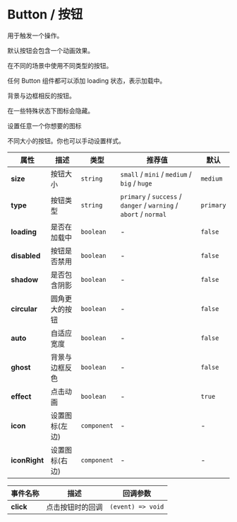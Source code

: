 # Button / 按钮

用于触发一个操作。

<ex-code name="ex-button-basic">

默认按钮会包含一个动画效果。

</ex-code>

<ex-code name="ex-button-type">

在不同的场景中使用不同类型的按钮。

</ex-code>

<ex-code name="ex-button-loading">

任何 <g-code>Button</g-code> 组件都可以添加 <g-code>loading</g-code> 状态，表示加载中。

</ex-code>

<ex-code name="ex-button-status">

</ex-code>

<ex-code name="ex-button-ghost">

背景与边框相反的按钮。

</ex-code>

<ex-code name="ex-button-icon">

在一些特殊状态下图标会隐藏。

</ex-code>

<ex-code name="ex-button-custom-icon">

设置任意一个你想要的图标

</ex-code>

<ex-code name="ex-button-size">

不同大小的按钮。你也可以手动设置样式。

</ex-code>

<ex-footer>

| 属性          | 描述           | 类型        | 推荐值                                                            | 默认      |
| ------------- | -------------- | ----------- | ----------------------------------------------------------------- | --------- |
| **size**      | 按钮大小       | `string`    | `small` / `mini` / `medium` / `big` / `huge`                      | `medium`  |
| **type**      | 按钮类型       | `string`    | `primary` / `success` / `danger` / `warning` / `abort` / `normal` | `primary` |
| **loading**   | 是否在加载中   | `boolean`   | -                                                                 | `false`   |
| **disabled**  | 按钮是否禁用   | `boolean`   | -                                                                 | `false`   |
| **shadow**    | 是否包含阴影   | `boolean`   | -                                                                 | `false`   |
| **circular**  | 圆角更大的按钮 | `boolean`   | -                                                                 | `false`   |
| **auto**      | 自适应宽度     | `boolean`   | -                                                                 | `false`   |
| **ghost**     | 背景与边框反色 | `boolean`   | -                                                                 | `false`   |
| **effect**    | 点击动画       | `boolean`   | -                                                                 | `true`    |
| **icon**      | 设置图标(左边) | `component` | -                                                                 | -         |
| **iconRight** | 设置图标(右边) | `component` | -                                                                 | -         |

</ex-footer>

<ex-footer title="Events">

| 事件名称  | 描述             | 回调参数          |
| --------- | ---------------- | ----------------- |
| **click** | 点击按钮时的回调 | `(event) => void` |

</ex-footer>
